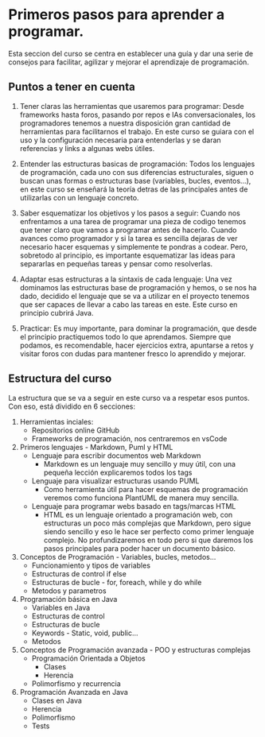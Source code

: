# Primeros pasos para aprender a programar.

Esta seccion del curso se centra en establecer una guía y dar una serie de consejos para facilitar, agilizar y mejorar el aprendizaje de programación.

## Puntos a tener en cuenta

1. Tener claras las herramientas que usaremos para programar:
Desde frameworks hasta foros, pasando por repos e IAs conversacionales, los programadores tenemos a nuestra disposición gran cantidad de herramientas para facilitarnos el trabajo.
En este curso se guiara con el uso y la configuración necesaria para entenderlas y se daran referencias y links a algunas webs útiles.

2. Entender las estructuras basicas de programación:
Todos los lenguajes de programación, cada uno con sus diferencias estructurales, siguen o buscan unas formas o estructuras base (variables, bucles, eventos...), en este curso se enseñará la teoría detras de las principales antes de utilizarlas con un lenguaje concreto. 

3. Saber esquematizar los objetivos y los pasos a seguir:
Cuando nos enfrentamos a una tarea de programar una pieza de codigo tenemos que tener claro que vamos a programar antes de hacerlo. Cuando avances como programador y si la tarea es sencilla dejaras de ver necesario hacer esquemas y simplemente te pondras a codear. Pero, sobretodo al principio, es importante esquematizar las ideas para separarlas en pequeñas tareas y pensar como resolverlas.

4. Adaptar esas estructuras a la sintaxis de cada lenguaje:
Una vez dominamos las estructuras base de programación y hemos, o se nos ha dado, decidido el lenguaje que se va a utilizar en el proyecto tenemos que ser capaces de llevar a cabo las tareas en este. Este curso en principio cubrirá Java.

5. Practicar:
Es muy importante, para dominar la programación, que desde el principio practiquemos todo lo que aprendamos. Siempre que podamos, es recomendable, hacer ejercicios extra, apuntarse a retos y visitar foros con dudas para mantener fresco lo aprendido y mejorar.


## Estructura del curso
La estructura que se va a seguir en este curso va a respetar esos puntos. Con eso, está dividido en 6 secciones:
1. Herramientas inciales:
    - Repositorios online GitHub
    - Frameworks de programación, nos centraremos en vsCode
2. Primeros lenguajes - Markdown, Puml y HTML
    - Lenguaje para escribir documentos web Markdown
        - Markdown es un lenguaje muy sencillo y muy útil, con una pequeña lección explicaremos todos los tags
    - Lenguaje para visualizar estructuras usando PUML
        - Como herramienta útil para hacer esquemas de programación veremos como funciona PlantUML de manera muy sencilla.
    - Lenguaje para programar webs basado en tags/marcas HTML
        - HTML es un lenguaje orientado a programación web, con estructuras un poco más complejas que Markdown, pero sigue siendo sencillo y eso le hace ser perfecto como primer lenguaje complejo. No profundizaremos en todo pero si que daremos los pasos principales para poder hacer un documento básico.
3. Conceptos de Programación - Variables, bucles, metodos...
    - Funcionamiento y tipos de variables
    - Estructuras de control if else
    - Estructuras de bucle - for, foreach, while y do while
    - Metodos y parametros
4. Programación básica en Java
    - Variables en Java
    - Estructuras de control
    - Estructuras de bucle
    - Keywords - Static, void, public...
    - Metodos
5. Conceptos de Programación avanzada - POO y estructuras complejas
    - Programación Orientada a Objetos
        - Clases
        - Herencia
    - Polimorfismo y recurrencia
6. Programación Avanzada en Java
    - Clases en Java
    - Herencia
    - Polimorfismo
    - Tests